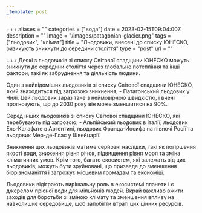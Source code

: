 ```yaml
---
_template: post
---
```



+++
aliases = ""
categories = ["вода"]
date = 2023-02-15T09:04:00Z
description = ""
image = "/images/patagonian-glacier.png"
tags = ["льодовик", "клiмат"]
title = "Льодовики, внесені до списку ЮНЕСКО, ризикують зникнути до середини століття"
type = "post"
url = ""

+++
Деякі з льодовиків зі списку Світової спадщини ЮНЕСКО можуть зникнути до середини століття через глобальне потепління та інші фактори, такі як забруднення та діяльність людини.

Один з найвідоміших льодовиків зі списку Світової спадщини ЮНЕСКО, який знаходиться під загрозою зникнення, - Патагонський льодовик у Чилі. Цей льодовик зараз тане з неймовірною швидкістю, і вчені прогнозують, що до 2030 року він може зменшитися на 90%.

Серед інших льодовиків зі списку Світової спадщини ЮНЕСКО, які перебувають під загрозою, - Альпійський льодовик в Італії, льодовик Ель-Калафате в Аргентині, льодовик Франца-Йосифа на півночі Росії та льодовик Мер-де-Глас у Швейцарії.

Зникнення цих льодовиків матиме серйозні наслідки, такі як погіршення якості води, зниження рівня річок, підвищення рівня моря та зміна кліматичних умов. Крім того, багато екосистем, які залежать від цих льодовиків, можуть бути зруйновані, що призведе до зменшення біорізноманіття і загрожує місцевим громадам та економіці.

Льодовики відіграють вирішальну роль в екосистемі планети і є джерелом прісної води для мільйонів людей. Вкрай важливо вжити заходів для боротьби зі зміною клімату та зменшення впливу на навколишнє середовище, щоб запобігти втраті цих цінних ресурсів.
